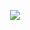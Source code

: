 <p align="center">
  <a href="https://skillicons.dev">
    <img src="https://skillicons.dev/icons?i=java" />
  </a>
</p>
